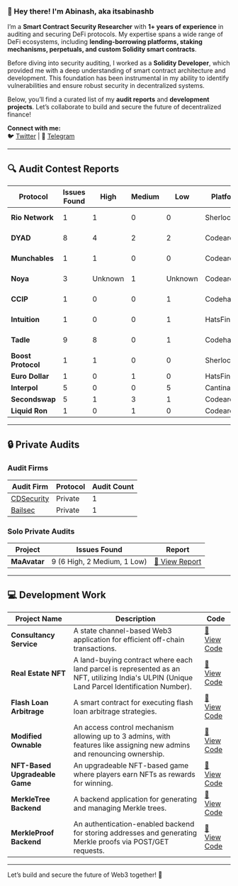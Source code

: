### **👋 Hey there! I'm Abinash, aka itsabinashb**  
I’m a **Smart Contract Security Researcher** with **1+ years of experience** in auditing and securing DeFi protocols. My expertise spans a wide range of DeFi ecosystems, including **lending-borrowing platforms, staking mechanisms, perpetuals, and custom Solidity smart contracts**.  

Before diving into security auditing, I worked as a **Solidity Developer**, which provided me with a deep understanding of smart contract architecture and development. This foundation has been instrumental in my ability to identify vulnerabilities and ensure robust security in decentralized systems.  

Below, you’ll find a curated list of my **audit reports** and **development projects**. Let’s collaborate to build and secure the future of decentralized finance!  

**Connect with me:**  
🐦 [Twitter](https://x.com/itsabinashb) | 📨 [Telegram](https://t.me/itsabinashb)  

---

## **🔍 Audit Contest Reports**  

| **Protocol**       | **Issues Found** | **High** | **Medium** | **Low** | **Platform**   | **Report**                                                                 |
|---------------------|------------------|----------|------------|---------|----------------|----------------------------------------------------------------------------|
| **Rio Network**     | 1                | 1        | 0          | 0       | Sherlock       | [🔗 View Report](https://github.com/sherlock-audit/2024-02-rio-network-core-protocol-judging/issues/16) |
| **DYAD**            | 8                | 4        | 2          | 2       | Codearena      | [🔗 View Report](https://github.com/code-423n4/2024-04-dyad-findings/issues) |
| **Munchables**      | 1                | 1        | 0          | 0       | Codearena      | [🔗 View Report](https://github.com/code-423n4/2024-05-munchables-findings/issues/7) |
| **Noya**            | 3                | Unknown  | 1          | Unknown | Codearena      | [🔗 View Report](https://github.com/code-423n4/2024-04-noya-findings/issues) |
| **CCIP**            | 1                | 0        | 0          | 1       | Codehawks      | _Private Report_                                                          |
| **Intuition**       | 1                | 0        | 0          | 1       | HatsFinance    | [🔗 View Report](https://github.com/hats-finance/Intuition-0x538dbadc50cc87b281cd655f1edbc6ebda02a66a/issues/55) |
| **Tadle**           | 9                | 8        | 0          | 1       | Codehawks      | [🔗 View Report](https://github.com/itsabinashb/Audit-Profile/blob/main/Tadle-Audit-Report.md) |
| **Boost Protocol**  | 1                | 1        | 0          | 0       | Sherlock       | [🔗 View Report](https://github.com/sherlock-audit/2024-06-boost-aa-wallet-judging/issues/339) |
| **Euro Dollar**     | 1                | 0        | 1          | 0       | HatsFinance    |                                                                           |
| **Interpol**        | 5                | 0        | 0          | 5       | Cantina        |                                                                           |
| **Secondswap**      | 5                | 1        | 3          | 1       | Codearena      |                                                                           |
| **Liquid Ron**      | 1                | 0        | 1          | 0       | Codearena      |                

---

## **🔒 Private Audits**  

### **Audit Firms**  
| **Audit Firm**       | **Protocol** | **Audit Count** |  
|-----------------------|--------------|-----------------|  
| [CDSecurity](https://github.com/CDSecurity) | Private      | 1               |  
| [Bailsec](https://x.com/bailsecurity)       | Private      | 1               |  

### **Solo Private Audits**  
| **Project** | **Issues Found** | **Report** |  
|-------------|------------------|------------|  
| **MaAvatar** | 9 (6 High, 2 Medium, 1 Low) | [🔗 View Report](https://github.com/itsabinashb/My-audit-portfolio/blob/main/MaAvatarIssues.pdf) |  

---

## **💻 Development Work**  

| **Project Name**               | **Description**                                                                                                                                 | **Code**                                                                 |
|--------------------------------|-------------------------------------------------------------------------------------------------------------------------------------------------|--------------------------------------------------------------------------|
| **Consultancy Service**        | A state channel-based Web3 application for efficient off-chain transactions.                                                                   | [🔗 View Code](https://github.com/itsabinashb/Consultancy-Service)       |
| **Real Estate NFT**            | A land-buying contract where each land parcel is represented as an NFT, utilizing India's ULPIN (Unique Land Parcel Identification Number).     | [🔗 View Code](https://github.com/itsabinashb/Real-Estate-NFT)           |
| **Flash Loan Arbitrage**       | A smart contract for executing flash loan arbitrage strategies.                                                                                 | [🔗 View Code](https://github.com/itsabinashb/Flash-Loan-Arbitrage)      |
| **Modified Ownable**           | An access control mechanism allowing up to 3 admins, with features like assigning new admins and renouncing ownership.                         | [🔗 View Code](https://github.com/itsabinashb/Ownable-Contract)          |
| **NFT-Based Upgradeable Game** | An upgradeable NFT-based game where players earn NFTs as rewards for winning.                                                                   | [🔗 View Code](https://github.com/itsabinashb/NFT-based-Upgradeable-game)|
| **MerkleTree Backend**         | A backend application for generating and managing Merkle trees.                                                                                 | [🔗 View Code](https://github.com/itsabinashb/Merkletree-backend)        |
| **MerkleProof Backend**        | An authentication-enabled backend for storing addresses and generating Merkle proofs via POST/GET requests.                                     | [🔗 View Code](https://github.com/itsabinashb/MerkleProofBackend)        |

---

Let’s build and secure the future of Web3 together! 🚀  
